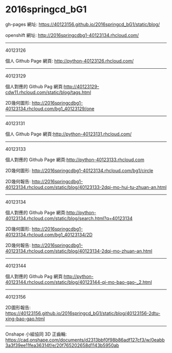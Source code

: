 # 2016springcd_bG1

gh-pages 網址: https://40123156.github.io/2016springcd_bG1/static/blog/

openshift 網址: http://2016springcdbg1-40123134.rhcloud.com/

----

40123126

個人 Github Page 網頁: http://python-40123126.rhcloud.com/

----

40123129

個人對應的 Github Pag 網頁:http://40123129-cdw11.rhcloud.com/static/blog/tags.html

2D幾何圖形: http://2016springcdbg1-40123134.rhcloud.com/bg1_40123129/one

----

40123131

個人 Github Page 網頁:http://python-40123131.rhcloud.com/

----

40123133

個人對應的 Github Page 網頁:http://python-40123133.rhcloud.com

2D幾何圖形: http://2016springcdbg1-40123134.rhcloud.com/bg1/circle

2D幾何報告: http://2016springcdbg1-40123134.rhcloud.com/static/blog/40123133-2dqi-mo-hui-tu-zhuan-an.html

---

40123134

個人對應的 Github Page 網頁:http://python-40123134.rhcloud.com/static/blog/search.html?q=40123134

2D幾何圖形: http://2016springcdbg1-40123134.rhcloud.com/bg1_40123134/2D

2D幾何報告: http://2016springcdbg1-40123134.rhcloud.com/static/blog/40123134-2dqi-mo-zhuan-an.html

----

40123144

個人對應的 Github Pag 網頁:http://python-40123144.rhcloud.com/static/blog/40123144-qi-mo-bao-gao-_2.html

---

40123156

2D圖形報告: https://40123156.github.io/2016springcd_bG1/static/blog/40123156-2dtu-xing-bao-gao.html

----

Onshape 小組協同 3D 正齒輪: https://cad.onshape.com/documents/d2313bbf0f98b86adf127cf3/w/0eabb3a3f39ee11fea36314f/e/20f765202658d1143b5950ab
